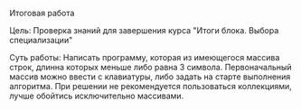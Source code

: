Итоговая работа             



Цель: Проверка знаний для завершения курса "Итоги блока. Выбора специализации"






Cуть работы: Написать программу, которая из имеющегося массива строк, длинна которых меньше либо равна 3 символа. Первоначальный массив можно ввести с клавиатуры, либо задать на старте выполнения алгоритма. При решении не рекомендуется пользоваться коллекциями, лучше обойтись исключительно массивами.
